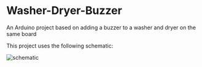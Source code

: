# Washer-Dryer-Buzzer
An Arduino project based on adding a buzzer to a washer and dryer on the same board

This project uses the following schematic:

![schematic](https://i.imgur.com/AHdB8w1.png)
